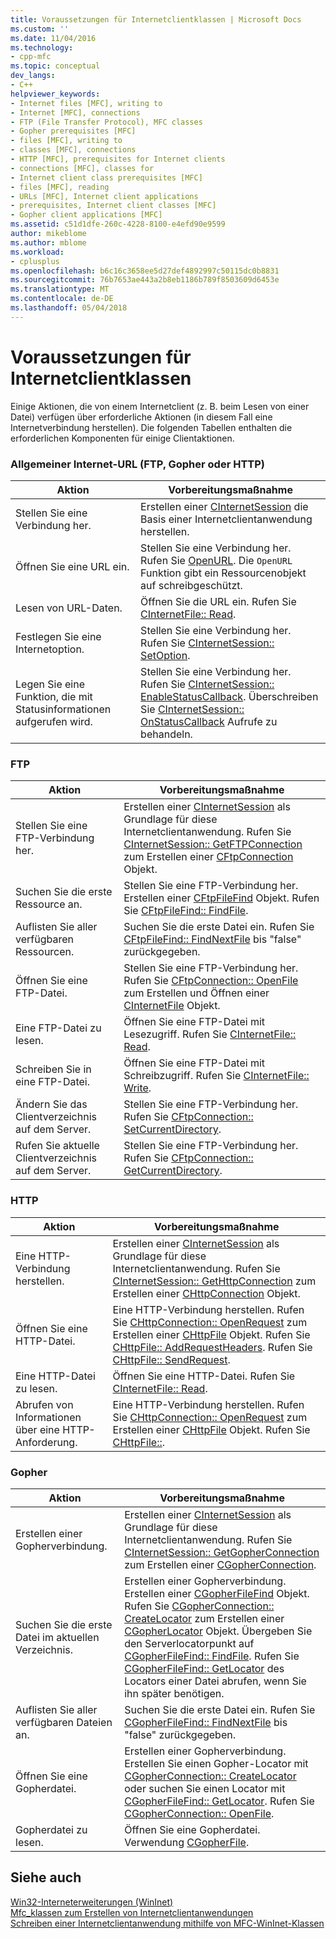 ```yaml
---
title: Voraussetzungen für Internetclientklassen | Microsoft Docs
ms.custom: ''
ms.date: 11/04/2016
ms.technology:
- cpp-mfc
ms.topic: conceptual
dev_langs:
- C++
helpviewer_keywords:
- Internet files [MFC], writing to
- Internet [MFC], connections
- FTP (File Transfer Protocol), MFC classes
- Gopher prerequisites [MFC]
- files [MFC], writing to
- classes [MFC], connections
- HTTP [MFC], prerequisites for Internet clients
- connections [MFC], classes for
- Internet client class prerequisites [MFC]
- files [MFC], reading
- URLs [MFC], Internet client applications
- prerequisites, Internet client classes [MFC]
- Gopher client applications [MFC]
ms.assetid: c51d1dfe-260c-4228-8100-e4efd90e9599
author: mikeblome
ms.author: mblome
ms.workload:
- cplusplus
ms.openlocfilehash: b6c16c3658ee5d27def4892997c50115dc0b8831
ms.sourcegitcommit: 76b7653ae443a2b8eb1186b789f8503609d6453e
ms.translationtype: MT
ms.contentlocale: de-DE
ms.lasthandoff: 05/04/2018
---
```

# <a name="prerequisites-for-internet-client-classes"></a>Voraussetzungen für Internetclientklassen
Einige Aktionen, die von einem Internetclient (z. B. beim Lesen von einer Datei) verfügen über erforderliche Aktionen (in diesem Fall eine Internetverbindung herstellen). Die folgenden Tabellen enthalten die erforderlichen Komponenten für einige Clientaktionen.  
  
### <a name="general-internet-url-ftp-gopher-or-http"></a>Allgemeiner Internet-URL (FTP, Gopher oder HTTP)  
  
|Aktion|Vorbereitungsmaßnahme|  
|------------|------------------|  
|Stellen Sie eine Verbindung her.|Erstellen einer [CInternetSession](../mfc/reference/cinternetsession-class.md) die Basis einer Internetclientanwendung herstellen.|  
|Öffnen Sie eine URL ein.|Stellen Sie eine Verbindung her. Rufen Sie [OpenURL](../mfc/reference/cinternetsession-class.md#openurl). Die `OpenURL` Funktion gibt ein Ressourcenobjekt auf schreibgeschützt.|  
|Lesen von URL-Daten.|Öffnen Sie die URL ein. Rufen Sie [CInternetFile:: Read](../mfc/reference/cinternetfile-class.md#read).|  
|Festlegen Sie eine Internetoption.|Stellen Sie eine Verbindung her. Rufen Sie [CInternetSession:: SetOption](../mfc/reference/cinternetsession-class.md#setoption).|  
|Legen Sie eine Funktion, die mit Statusinformationen aufgerufen wird.|Stellen Sie eine Verbindung her. Rufen Sie [CInternetSession:: EnableStatusCallback](../mfc/reference/cinternetsession-class.md#enablestatuscallback). Überschreiben Sie [CInternetSession:: OnStatusCallback](../mfc/reference/cinternetsession-class.md#onstatuscallback) Aufrufe zu behandeln.|  
  
### <a name="ftp"></a>FTP  
  
|Aktion|Vorbereitungsmaßnahme|  
|------------|------------------|  
|Stellen Sie eine FTP-Verbindung her.|Erstellen einer [CInternetSession](../mfc/reference/cinternetsession-class.md) als Grundlage für diese Internetclientanwendung. Rufen Sie [CInternetSession:: GetFTPConnection](../mfc/reference/cinternetsession-class.md#getftpconnection) zum Erstellen einer [CFtpConnection](../mfc/reference/cftpconnection-class.md) Objekt.|  
|Suchen Sie die erste Ressource an.|Stellen Sie eine FTP-Verbindung her. Erstellen einer [CFtpFileFind](../mfc/reference/cftpfilefind-class.md) Objekt. Rufen Sie [CFtpFileFind:: FindFile](../mfc/reference/cftpfilefind-class.md#findfile).|  
|Auflisten Sie aller verfügbaren Ressourcen.|Suchen Sie die erste Datei ein. Rufen Sie [CFtpFileFind:: FindNextFile](../mfc/reference/cftpfilefind-class.md#findnextfile) bis "false" zurückgegeben.|  
|Öffnen Sie eine FTP-Datei.|Stellen Sie eine FTP-Verbindung her. Rufen Sie [CFtpConnection:: OpenFile](../mfc/reference/cftpconnection-class.md#openfile) zum Erstellen und Öffnen einer [CInternetFile](../mfc/reference/cinternetfile-class.md) Objekt.|  
|Eine FTP-Datei zu lesen.|Öffnen Sie eine FTP-Datei mit Lesezugriff. Rufen Sie [CInternetFile:: Read](../mfc/reference/cinternetfile-class.md#read).|  
|Schreiben Sie in eine FTP-Datei.|Öffnen Sie eine FTP-Datei mit Schreibzugriff. Rufen Sie [CInternetFile:: Write](../mfc/reference/cinternetfile-class.md#write).|  
|Ändern Sie das Clientverzeichnis auf dem Server.|Stellen Sie eine FTP-Verbindung her. Rufen Sie [CFtpConnection:: SetCurrentDirectory](../mfc/reference/cftpconnection-class.md#setcurrentdirectory).|  
|Rufen Sie aktuelle Clientverzeichnis auf dem Server.|Stellen Sie eine FTP-Verbindung her. Rufen Sie [CFtpConnection:: GetCurrentDirectory](../mfc/reference/cftpconnection-class.md#getcurrentdirectory).|  
  
### <a name="http"></a>HTTP  
  
|Aktion|Vorbereitungsmaßnahme|  
|------------|------------------|  
|Eine HTTP-Verbindung herstellen.|Erstellen einer [CInternetSession](../mfc/reference/cinternetsession-class.md) als Grundlage für diese Internetclientanwendung. Rufen Sie [CInternetSession:: GetHttpConnection](../mfc/reference/cinternetsession-class.md#gethttpconnection) zum Erstellen einer [CHttpConnection](../mfc/reference/chttpconnection-class.md) Objekt.|  
|Öffnen Sie eine HTTP-Datei.|Eine HTTP-Verbindung herstellen. Rufen Sie [CHttpConnection:: OpenRequest](../mfc/reference/chttpconnection-class.md#openrequest) zum Erstellen einer [CHttpFile](../mfc/reference/chttpfile-class.md) Objekt. Rufen Sie [CHttpFile:: AddRequestHeaders](../mfc/reference/chttpfile-class.md#addrequestheaders). Rufen Sie [CHttpFile:: SendRequest](../mfc/reference/chttpfile-class.md#sendrequest).|  
|Eine HTTP-Datei zu lesen.|Öffnen Sie eine HTTP-Datei. Rufen Sie [CInternetFile:: Read](../mfc/reference/cinternetfile-class.md#read).|  
|Abrufen von Informationen über eine HTTP-Anforderung.|Eine HTTP-Verbindung herstellen. Rufen Sie [CHttpConnection:: OpenRequest](../mfc/reference/chttpconnection-class.md#openrequest) zum Erstellen einer [CHttpFile](../mfc/reference/chttpfile-class.md) Objekt. Rufen Sie [CHttpFile::](../mfc/reference/chttpfile-class.md#queryinfo).|  
  
### <a name="gopher"></a>Gopher  
  
|Aktion|Vorbereitungsmaßnahme|  
|------------|------------------|  
|Erstellen einer Gopherverbindung.|Erstellen einer [CInternetSession](../mfc/reference/cinternetsession-class.md) als Grundlage für diese Internetclientanwendung. Rufen Sie [CInternetSession:: GetGopherConnection](../mfc/reference/cinternetsession-class.md#getgopherconnection) zum Erstellen einer [CGopherConnection](../mfc/reference/cgopherconnection-class.md).|  
|Suchen Sie die erste Datei im aktuellen Verzeichnis.|Erstellen einer Gopherverbindung. Erstellen einer [CGopherFileFind](../mfc/reference/cgopherfilefind-class.md) Objekt. Rufen Sie [CGopherConnection:: CreateLocator](../mfc/reference/cgopherconnection-class.md#createlocator) zum Erstellen einer [CGopherLocator](../mfc/reference/cgopherlocator-class.md) Objekt. Übergeben Sie den Serverlocatorpunkt auf [CGopherFileFind:: FindFile](../mfc/reference/cgopherfilefind-class.md#findfile). Rufen Sie [CGopherFileFind:: GetLocator](../mfc/reference/cgopherfilefind-class.md#getlocator) des Locators einer Datei abrufen, wenn Sie ihn später benötigen.|  
|Auflisten Sie aller verfügbaren Dateien an.|Suchen Sie die erste Datei ein. Rufen Sie [CGopherFileFind:: FindNextFile](../mfc/reference/cgopherfilefind-class.md#findnextfile) bis "false" zurückgegeben.|  
|Öffnen Sie eine Gopherdatei.|Erstellen einer Gopherverbindung. Erstellen Sie einen Gopher-Locator mit [CGopherConnection:: CreateLocator](../mfc/reference/cgopherconnection-class.md#createlocator) oder suchen Sie einen Locator mit [CGopherFileFind:: GetLocator](../mfc/reference/cgopherfilefind-class.md#getlocator). Rufen Sie [CGopherConnection:: OpenFile](../mfc/reference/cgopherconnection-class.md#openfile).|  
|Gopherdatei zu lesen.|Öffnen Sie eine Gopherdatei. Verwendung [CGopherFile](../mfc/reference/cgopherfile-class.md).|  
  
## <a name="see-also"></a>Siehe auch  
 [Win32-Interneterweiterungen (WinInet)](../mfc/win32-internet-extensions-wininet.md)   
 [Mfc_klassen zum Erstellen von Internetclientanwendungen](../mfc/mfc-classes-for-creating-internet-client-applications.md)   
 [Schreiben einer Internetclientanwendung mithilfe von MFC-WinInet-Klassen](../mfc/writing-an-internet-client-application-using-mfc-wininet-classes.md)
